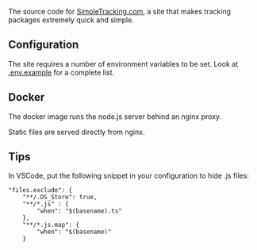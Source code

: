 The source code for [SimpleTracking.com](http://simpletracking.com), a site that makes tracking packages extremely quick and simple.

## Configuration

The site requires a number of environment variables to be set. Look at [.env.example](.env.example) for a complete list.

## Docker

The docker image runs the node.js server behind an nginx proxy.

Static files are served directly from nginx.

## Tips

In VSCode, put the following snippet in your configuration to hide .js files:

    "files.exclude": {
        "**/.DS_Store": true,
        "**/*.js" : {
            "when": "$(basename).ts"
        },
        "**/*.js.map": {
            "when": "$(basename)"
        }